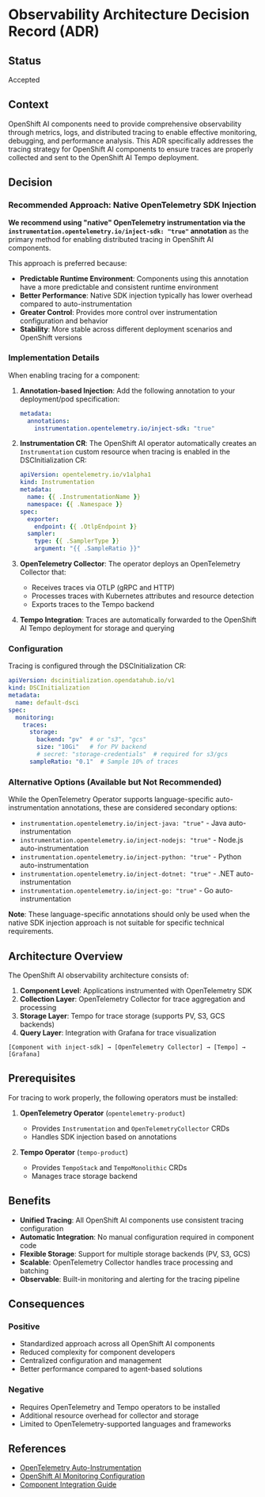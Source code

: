 # Observability Architecture Decision Record (ADR)

## Status
Accepted

## Context
OpenShift AI components need to provide comprehensive observability through metrics, logs, and distributed tracing to enable effective monitoring, debugging, and performance analysis. This ADR specifically addresses the tracing strategy for OpenShift AI components to ensure traces are properly collected and sent to the OpenShift AI Tempo deployment.

## Decision

### Recommended Approach: Native OpenTelemetry SDK Injection

**We recommend using "native" OpenTelemetry instrumentation via the `instrumentation.opentelemetry.io/inject-sdk: "true"` annotation** as the primary method for enabling distributed tracing in OpenShift AI components.

This approach is preferred because:
- **Predictable Runtime Environment**: Components using this annotation have a more predictable and consistent runtime environment
- **Better Performance**: Native SDK injection typically has lower overhead compared to auto-instrumentation
- **Greater Control**: Provides more control over instrumentation configuration and behavior
- **Stability**: More stable across different deployment scenarios and OpenShift versions

### Implementation Details

When enabling tracing for a component:

1. **Annotation-based Injection**: Add the following annotation to your deployment/pod specification:
   ```yaml
   metadata:
     annotations:
       instrumentation.opentelemetry.io/inject-sdk: "true"
   ```

2. **Instrumentation CR**: The OpenShift AI operator automatically creates an `Instrumentation` custom resource when tracing is enabled in the DSCInitialization CR:
   ```yaml
   apiVersion: opentelemetry.io/v1alpha1
   kind: Instrumentation
   metadata:
     name: {{ .InstrumentationName }}
     namespace: {{ .Namespace }}
   spec:
     exporter:
       endpoint: {{ .OtlpEndpoint }}
     sampler:
       type: {{ .SamplerType }}
       argument: "{{ .SampleRatio }}"
   ```

3. **OpenTelemetry Collector**: The operator deploys an OpenTelemetry Collector that:
   - Receives traces via OTLP (gRPC and HTTP)
   - Processes traces with Kubernetes attributes and resource detection
   - Exports traces to the Tempo backend

4. **Tempo Integration**: Traces are automatically forwarded to the OpenShift AI Tempo deployment for storage and querying

### Configuration

Tracing is configured through the DSCInitialization CR:

```yaml
apiVersion: dscinitialization.opendatahub.io/v1
kind: DSCInitialization
metadata:
  name: default-dsci
spec:
  monitoring:
    traces:
      storage:
        backend: "pv"  # or "s3", "gcs"
        size: "10Gi"   # for PV backend
        # secret: "storage-credentials"  # required for s3/gcs
      sampleRatio: "0.1"  # Sample 10% of traces
```

### Alternative Options (Available but Not Recommended)

While the OpenTelemetry Operator supports language-specific auto-instrumentation annotations, these are considered secondary options:

- `instrumentation.opentelemetry.io/inject-java: "true"` - Java auto-instrumentation
- `instrumentation.opentelemetry.io/inject-nodejs: "true"` - Node.js auto-instrumentation  
- `instrumentation.opentelemetry.io/inject-python: "true"` - Python auto-instrumentation
- `instrumentation.opentelemetry.io/inject-dotnet: "true"` - .NET auto-instrumentation
- `instrumentation.opentelemetry.io/inject-go: "true"` - Go auto-instrumentation

**Note**: These language-specific annotations should only be used when the native SDK injection approach is not suitable for specific technical requirements.

## Architecture Overview

The OpenShift AI observability architecture consists of:

1. **Component Level**: Applications instrumented with OpenTelemetry SDK
2. **Collection Layer**: OpenTelemetry Collector for trace aggregation and processing
3. **Storage Layer**: Tempo for trace storage (supports PV, S3, GCS backends)
4. **Query Layer**: Integration with Grafana for trace visualization

```
[Component with inject-sdk] → [OpenTelemetry Collector] → [Tempo] → [Grafana]
```

## Prerequisites

For tracing to work properly, the following operators must be installed:

1. **OpenTelemetry Operator** (`opentelemetry-product`)
   - Provides `Instrumentation` and `OpenTelemetryCollector` CRDs
   - Handles SDK injection based on annotations

2. **Tempo Operator** (`tempo-product`) 
   - Provides `TempoStack` and `TempoMonolithic` CRDs
   - Manages trace storage backend

## Benefits

- **Unified Tracing**: All OpenShift AI components use consistent tracing configuration
- **Automatic Integration**: No manual configuration required in component code
- **Flexible Storage**: Support for multiple storage backends (PV, S3, GCS)
- **Scalable**: OpenTelemetry Collector handles trace processing and batching
- **Observable**: Built-in monitoring and alerting for the tracing pipeline

## Consequences

### Positive
- Standardized approach across all OpenShift AI components
- Reduced complexity for component developers
- Centralized configuration and management
- Better performance compared to agent-based solutions

### Negative
- Requires OpenTelemetry and Tempo operators to be installed
- Additional resource overhead for collector and storage
- Limited to OpenTelemetry-supported languages and frameworks

## References

- [OpenTelemetry Auto-Instrumentation](https://github.com/open-telemetry/opentelemetry-operator/tree/main?tab=readme-ov-file#opentelemetry-auto-instrumentation-injection)
- [OpenShift AI Monitoring Configuration](api-overview.md#traces)
- [Component Integration Guide](COMPONENT_INTEGRATION.md) 